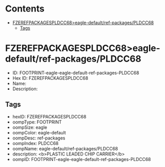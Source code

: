 



Contents
========

* [FZEREFPACKAGESPLDCC68>eagle-default/ref-packages/PLDCC68](#fzerefpackagespldcc68eagle-defaultref-packagespldcc68)
	* [Tags](#tags)

# FZEREFPACKAGESPLDCC68>eagle-default/ref-packages/PLDCC68

- ID: FOOTPRINT-eagle-eagle-default-ref-packages-PLDCC68
- Hex ID: FZEREFPACKAGESPLDCC68
- Name: 
- Description: 

## Tags

- hexID: FZEREFPACKAGESPLDCC68
- oompType: FOOTPRINT
- oompSize: eagle
- oompColor: eagle-default
- oompDesc: ref-packages
- oompIndex: PLDCC68
- oompName: eagle-default/ref-packages/PLDCC68
- description: &lt;b&gt;PLASTIC LEADED CHIP CARRIER&lt;/b&gt;
- oompID: FOOTPRINT-eagle-eagle-default-ref-packages-PLDCC68
